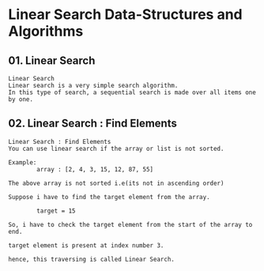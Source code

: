 # Linear Search Data-Structures and Algorithms

## 01. Linear Search

    Linear Search
    Linear search is a very simple search algorithm.
    In this type of search, a sequential search is made over all items one by one.

## 02. Linear Search : Find Elements

    Linear Search : Find Elements
    You can use linear search if the array or list is not sorted.

    Example:
            array : [2, 4, 3, 15, 12, 87, 55]

    The above array is not sorted i.e(its not in ascending order)

    Suppose i have to find the target element from the array.

            target = 15

    So, i have to check the target element from the start of the array to end.

    target element is present at index number 3.

    hence, this traversing is called Linear Search.
